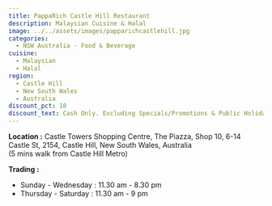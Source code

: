 ```yaml
---
title: PappaRich Castle Hill Restaurant
description: Malaysian Cuisine & Halal
image: ../../assets/images/papparichcastlehill.jpg
categories:
  - NSW Australia - Food & Beverage
cuisine:
  - Malaysian
  - Halal
region:
  - Castle Hill
  - New South Wales
  - Australia
discount_pct: 10
discount_text: Cash Only. Excluding Specials/Promotions & Public Holidays
---
```

**Location :** Castle Towers Shopping Centre, The Piazza, Shop 10, 6-14 Castle St, 2154, Castle Hill, New South Wales, Australia\
(5 mins walk from Castle Hill Metro)

**Trading :** 

* Sunday - Wednesday : 11.30 am - 8.30 pm
* Thursday - Saturday : 11.30 am - 9 pm
